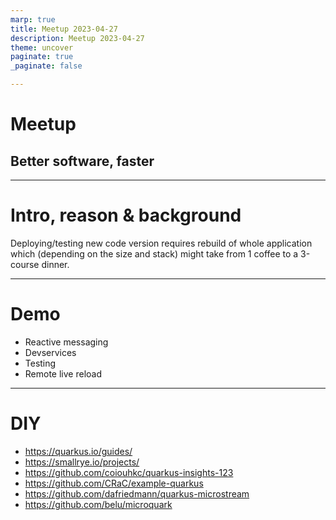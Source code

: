 ```yaml
---
marp: true
title: Meetup 2023-04-27
description: Meetup 2023-04-27
theme: uncover
paginate: true
_paginate: false

---
```


# Meetup

## Better software, faster

---

# Intro, reason & background

Deploying/testing new code version requires rebuild of whole application which (depending on the size and stack) might take from 1 coffee to a 3-course dinner.

---

# Demo

* Reactive messaging
* Devservices
* Testing
* Remote live reload

--- 

# DIY

* https://quarkus.io/guides/
* https://smallrye.io/projects/
* https://github.com/coiouhkc/quarkus-insights-123
* https://github.com/CRaC/example-quarkus
* https://github.com/dafriedmann/quarkus-microstream
* https://github.com/belu/microquark
